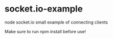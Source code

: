 # socket.io-example
node socket.io small example of connecting clients

Make sure to run npm install before use!
